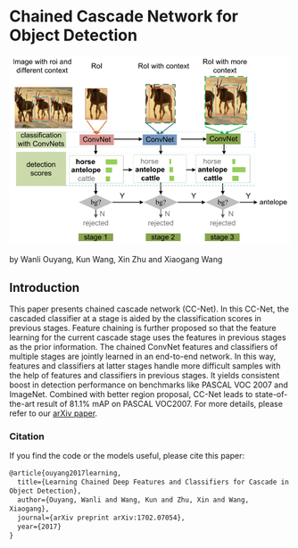# Chained Cascade Network for Object Detection

<p align="center">
<img src="figure1.png" alt="Motivation">
</p>

by Wanli Ouyang, Kun Wang, Xin Zhu and Xiaogang Wang

## Introduction

This paper presents chained cascade network (CC-Net). In this CC-Net, the cascaded classifier at a stage is aided by the
classification scores in previous stages. Feature chaining is further proposed so that the feature learning for the current
cascade stage uses the features in previous stages as the prior information. The chained ConvNet features and classifiers of
multiple stages are jointly learned in an end-to-end network. In this way, features and classifiers at latter stages handle
more difficult samples with the help of features and classifiers in previous stages. It yields consistent boost in detection
performance on benchmarks like PASCAL VOC 2007 and ImageNet. Combined with better region proposal, CC-Net leads to state-of-the-art result of 81.1% mAP on PASCAL VOC2007. For more details, please refer to our
[arXiv paper](http://arxiv.org/abs/1702.07054).

### Citation

If you find the code or the models useful, please cite this paper:
```
@article{ouyang2017learning,
  title={Learning Chained Deep Features and Classifiers for Cascade in Object Detection},
  author={Ouyang, Wanli and Wang, Kun and Zhu, Xin and Wang, Xiaogang},
  journal={arXiv preprint arXiv:1702.07054},
  year={2017}
}
```
